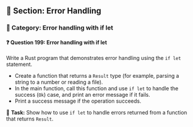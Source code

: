 ## 📘 Section: Error Handling
### 🔹 Category: Error handling with if let
#### ❓ Question 199: Error handling with if let

Write a Rust program that demonstrates error handling using the `if let` statement.

- Create a function that returns a `Result` type (for example, parsing a string to a number or reading a file).
- In the main function, call this function and use `if let` to handle the success (`Ok`) case, and print an error message if it fails.
- Print a success message if the operation succeeds.

🔧 **Task:** Show how to use `if let` to handle errors returned from a function that returns `Result`.
